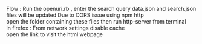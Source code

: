 Flow : 
Run the openuri.rb  , enter the search query 
data.json and search.json files will be updated 
Due to CORS issue using npm http  
open the folder containing   these files then run http-server from terminal  
in firefox : From network settings disable cache  
open the link to visit the html webpage 